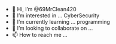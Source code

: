 - 👋 Hi, I’m @69MrClean420   
- 👀 I’m interested in ... CyberSecurity
- 🌱 I’m currently learning ... programming
- 💞️ I’m looking to collaborate on ...
- 📫 How to reach me ...

<!---
69MrClean420/69MrClean420 is a ✨ special ✨ repository because its `README.md` (this file) appears on your GitHub profile.
You can click the Preview link to take a look at your changes.
--->
